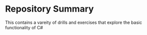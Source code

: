 # Repository Summary

This contains a vareity of drills and exercises that explore the basic functionality of C#
 
